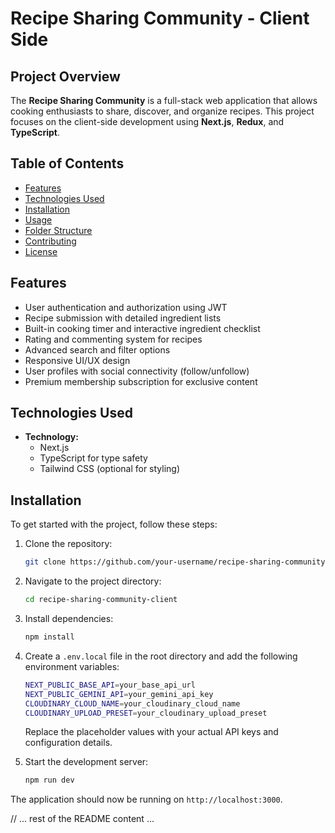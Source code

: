 # Recipe Sharing Community - Client Side

## Project Overview

The **Recipe Sharing Community** is a full-stack web application that allows cooking enthusiasts to share, discover, and organize recipes. This project focuses on the client-side development using **Next.js**, **Redux**, and **TypeScript**.

## Table of Contents

- [Features](#features)
- [Technologies Used](#technologies-used)
- [Installation](#installation)
- [Usage](#usage)
- [Folder Structure](#folder-structure)
- [Contributing](#contributing)
- [License](#license)

## Features

- User authentication and authorization using JWT
- Recipe submission with detailed ingredient lists
- Built-in cooking timer and interactive ingredient checklist
- Rating and commenting system for recipes
- Advanced search and filter options
- Responsive UI/UX design
- User profiles with social connectivity (follow/unfollow)
- Premium membership subscription for exclusive content

## Technologies Used

- **Technology:**
  - Next.js
  - TypeScript for type safety
  - Tailwind CSS (optional for styling)

## Installation

To get started with the project, follow these steps:

1. Clone the repository:

   ```bash
   git clone https://github.com/your-username/recipe-sharing-community-client.git
   ```

2. Navigate to the project directory:

   ```bash
   cd recipe-sharing-community-client
   ```

3. Install dependencies:

   ```bash
   npm install
   ```

4. Create a `.env.local` file in the root directory and add the following environment variables:

   ```bash
   NEXT_PUBLIC_BASE_API=your_base_api_url
   NEXT_PUBLIC_GEMINI_API=your_gemini_api_key
   CLOUDINARY_CLOUD_NAME=your_cloudinary_cloud_name
   CLOUDINARY_UPLOAD_PRESET=your_cloudinary_upload_preset
   ```

   Replace the placeholder values with your actual API keys and configuration details.

5. Start the development server:

   ```bash
   npm run dev
   ```

The application should now be running on `http://localhost:3000`.

// ... rest of the README content ...
